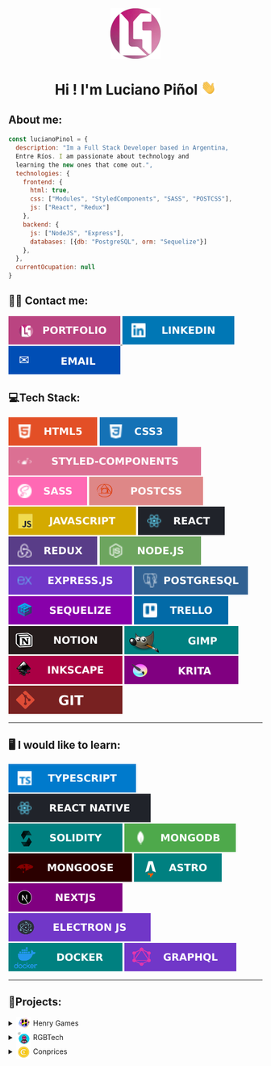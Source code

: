 <div align='center'>
<a href='https://lucianopinol.com'>
<img src='./assets/CircleLogo.png' width='100'/>
</a>
<h1>Hi ! I'm Luciano Piñol <img src='./assets/Hi.gif' width='30'/>
</h1>
</div>

## About me:

```javascript
const lucianoPinol = {
  description: "Im a Full Stack Developer based in Argentina,
  Entre Ríos. I am passionate about technology and
  learning the new ones that come out.",
  technologies: {
    frontend: {
      html: true,
      css: ["Modules", "StyledComponents", "SASS", "POSTCSS"],
      js: ["React", "Redux"]
    },
    backend: {
      js: ["NodeJS", "Express"],
      databases: [{db: "PostgreSQL", orm: "Sequelize"}]
    },
  },
  currentOcupation: null
}
```

## 👨‍💼 Contact me:

<div>
<a href='https://www.lucianopinol.com'>
<img src='./assets/portfolio.svg'/>
</a>
<a href='https://www.linkedin.com/in/lucianopinol/'>
<img src='./assets/linkedin.svg'/>
</a>
<a href='mailto:dev@lucianopinol.com'>
<img src='./assets/email.svg'/>
</a>
</div>

## 💻Tech Stack:

<div>
<img src='./assets/html.svg'>
<img src='./assets/css.svg'>
<img src='./assets/styledcomponents.svg'>
<img src='./assets/sass.svg'>
<img src='./assets/postcss.svg'>
<img src='./assets/javascript.svg'>
<img src='./assets/react.svg'>
<img src='./assets/redux.svg'>
<img src='./assets/nodejs.svg'>
<img src='./assets/expressjs.svg'>
<img src='./assets/postgresql.svg'>
<img src='./assets/sequelize.svg'>
<img src='./assets/trello.svg'>
<img src='./assets/notion.svg'>
<img src='./assets/gimp.svg'>
<img src='./assets/inkscape.svg'>
<img src='./assets/krita.svg'>
<img src='./assets/git.svg'>
</div>

---

## 🖥️ I would like to learn:

<div>
<img src='./assets/typescript.svg'>
<img src='./assets/reactnative.svg'>
<img src='./assets/solidity.svg'>
<img src='./assets/mongodb.svg'>
<img src='./assets/mongoose.svg'>
<img src='./assets/astrojs.svg'>
<img src='./assets/nextjs.svg'>
<img src='./assets/electronjs.svg'>
<img src='./assets/docker.svg'>
<img src='./assets/graphql.svg'>
</div>

---

## 💼Projects:

<details>
  <summary><img align='center' src='./assets/logo5.png' width='30'/> Henry Games</summary>

# <img align='center' src='./assets/logo5.png' width='100'/> Henry Games

### Description:

Español: Pequeña aplicación para buscar y crear información sobre juegos, filtrar por nombre, valoración, género y origen. **_Para más información revisar el repositorio._**

English: Small application to search and create game information, filter by name, rating, genre and origin. **_For more information, check the repository._**

- **Link Deploy**: <a href='https://henrygames.lucianopinol.com'>https://henrygames.lucianopinol.com</a>
- **Link Repository**: <a href='https://github.com/Luem2/pi-videogames'>https://github.com/Luem2/pi-videogames</a>
  <a href='https://henrygames.lucianopinol.com'>
  <img src='./assets/henrygames.png' >
  </a>

</details>

<details>
  <summary><img align='center' src='./assets/logo-dibujo-2.png' width='30'/> RGBTech</summary>

# <img align='center' src='./assets/logo-dibujo-2.png' width='100'/> RGBTech

### Description:

Español: E-commerce de productos tecnológicos, enfocado para los aficionados de la tecnología y a los gamers. Cuenta con panel de administrador, base de datos para usuarios, acceso con Google y mucho más. **_Para más información revisar el repositorio._**

English: E-commerce of technological products, focused on technology fans and gamers. It has an administrator panel, user database, access with Google and much more. **_For more information, check the repository._**

- **Link Deploy**: <a href='https://rgbtech.vercel.app/'>https://rgbtech.vercel.app/</a>
- **Link Repository**: <a href='https://github.com/RGBTech-PF/rgbtech'>https://github.com/RGBTech-PF/rgbtech</a>
  <a href='https://rgbtech.vercel.app/'>
  <img src='./assets/rgbtech.png' >
  </a>

</details>
<details>
  <summary><img align='center' src='./assets/coinprices.png' width='30'/> Conprices</summary>

# <img align='center' src='./assets/coinprices.png' width='100'/> Conprices

# Coming Soon...

</details>
